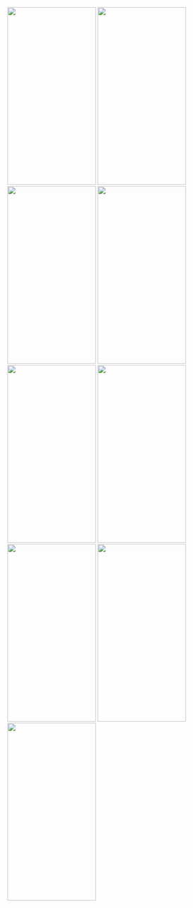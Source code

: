 <p>
  <img src="https://github.com/amish0007/Master-Calculator/assets/161626399/9101a2f4-de41-4ebf-870a-b49dd2efe133" width="200" height= "400"/>
  <img src="https://github.com/amish0007/Master-Calculator/assets/161626399/87b6e16e-28b5-40a9-bbdd-f538f0554320" width="200" height= "400"/>
  <img src="https://github.com/amish0007/Master-Calculator/assets/161626399/0c4dde12-2fc1-4603-9242-5113bdd5243e" width="200" height= "400"/>
  <img src="https://github.com/amish0007/Master-Calculator/assets/161626399/ca3f67bf-e267-4939-98df-6e6f0aa3d12f" width="200" height="400"/>
  <img src="https://github.com/amish0007/Master-Calculator/assets/161626399/3d901649-ad9e-4e2c-9a9d-7fd5b4e47a95" width="200" height="400"/>
  <img src="https://github.com/amish0007/Master-Calculator/assets/161626399/48b5cba2-e599-4364-ae3d-69fa57bddb97" width="200" height="400"/>
  <img src="https://github.com/amish0007/Master-Calculator/assets/161626399/360bbb18-f733-497d-9498-520f736f468a" width="200" height="400"/>
  <img src="https://github.com/amish0007/Master-Calculator/assets/161626399/9ea67921-1790-479d-a091-cfe83faf54a5" width="200" height="400"/>
  <img src="https://github.com/amish0007/Master-Calculator/assets/161626399/d260a8d5-d967-472b-8573-2cf490ff49bd" width="200" height="400"/>
</p>
